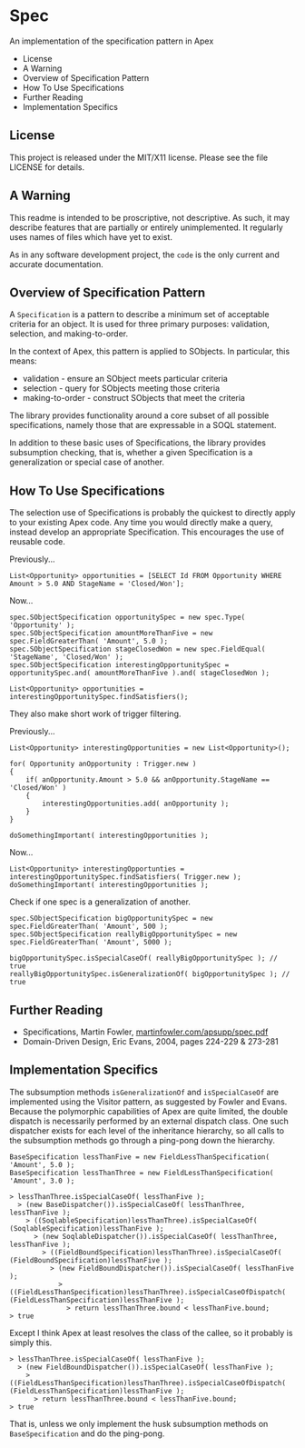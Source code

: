 Spec
====

An implementation of the specification pattern in Apex


 * License
 * A Warning
 * Overview of Specification Pattern
 * How To Use Specifications
 * Further Reading
 * Implementation Specifics


License
-------

This project is released under the MIT/X11 license.
Please see the file LICENSE for details.

A Warning
---------

This readme is intended to be proscriptive, not descriptive.
As such, it may describe features that are partially or
entirely unimplemented.  It regularly uses names of files
which have yet to exist.

As in any software development project, the `code` is the
only current and accurate documentation.

Overview of Specification Pattern
---------------------------------

A `Specification` is a pattern to describe a minimum set of
acceptable criteria for an object.  It is used for three
primary purposes: validation, selection, and making-to-order.

In the context of Apex, this pattern is applied to
SObjects.  In particular, this means:

 * validation - ensure an SObject meets particular criteria
 * selection - query for SObjects meeting those criteria
 * making-to-order - construct SObjects that meet the criteria

The library provides functionality around a core subset
of all possible specifications, namely those that are
expressable in a SOQL statement.

In addition to these basic uses of Specifications, the
library provides subsumption checking, that is, whether
a given Specification is a generalization or special
case of another.

How To Use Specifications
-------------------------

The selection use of Specifications is probably the
quickest to directly apply to your existing Apex code.
Any time you would directly make a query, instead
develop an appropriate Specification.  This encourages
the use of reusable code.

Previously...

	List<Opportunity> opportunities = [SELECT Id FROM Opportunity WHERE Amount > 5.0 AND StageName = 'Closed/Won'];

Now...

	spec.SObjectSpecification opportunitySpec = new spec.Type( 'Opportunity' );
	spec.SObjectSpecification amountMoreThanFive = new spec.FieldGreaterThan( 'Amount', 5.0 );
	spec.SObjectSpecification stageClosedWon = new spec.FieldEqual( 'StageName', 'Closed/Won' );
	spec.SObjectSpecification interestingOpportunitySpec = opportunitySpec.and( amountMoreThanFive ).and( stageClosedWon );

	List<Opportunity> opportunities = interestingOpportunitySpec.findSatisfiers();

They also make short work of trigger filtering.

Previously...

	List<Opportunity> interestingOpportunities = new List<Opportunity>();

	for( Opportunity anOpportunity : Trigger.new )
	{
		if( anOpportunity.Amount > 5.0 && anOpportunity.StageName == 'Closed/Won' )
		{
			interestingOpportunities.add( anOpportunity );
		}
	}

	doSomethingImportant( interestingOpportunities );

Now...

	List<Opportunity> interestingOpportunties = interestingOpportunitySpec.findSatisfiers( Trigger.new );
	doSomethingImportant( interestingOpportunities );

Check if one spec is a generalization of another.

	spec.SObjectSpecification bigOpportunitySpec = new spec.FieldGreaterThan( 'Amount', 500 );
	spec.SObjectSpecification reallyBigOpportunitySpec = new spec.FieldGreaterThan( 'Amount', 5000 );

	bigOpportunitySpec.isSpecialCaseOf( reallyBigOpportunitySpec ); // true
	reallyBigOpportunitySpec.isGeneralizationOf( bigOpportunitySpec ); // true

Further Reading
---------------

 * Specifications, Martin Fowler, [martinfowler.com/apsupp/spec.pdf](http://martinfowler.com/apsupp/spec.pdf)
 * Domain-Driven Design, Eric Evans, 2004, pages 224-229 & 273-281

Implementation Specifics
------------------------

The subsumption methods `isGeneralizationOf` and
`isSpecialCaseOf` are implemented using the Visitor pattern,
as suggested by	Fowler and Evans.  Because the polymorphic
capabilities of Apex are quite limited, the double
dispatch is necessarily performed by an external dispatch
class.  One such dispatcher exists for each level of the
inheritance hierarchy, so all calls to the subsumption
methods go through a ping-pong down the hierarchy.

	BaseSpecification lessThanFive = new FieldLessThanSpecification( 'Amount', 5.0 );
	BaseSpecification lessThanThree = new FieldLessThanSpecification( 'Amount', 3.0 );

	> lessThanThree.isSpecialCaseOf( lessThanFive );
	  > (new BaseDispatcher()).isSpecialCaseOf( lessThanThree, lessThanFive );
	    > ((SoqlableSpecification)lessThanThree).isSpecialCaseOf( (SoqlableSpecification)lessThanFive );
	      > (new SoqlableDispatcher()).isSpecialCaseOf( lessThanThree, lessThanFive );
	        > ((FieldBoundSpecification)lessThanThree).isSpecialCaseOf( (FieldBoundSpecification)lessThanFive );
	          > (new FieldBoundDispatcher()).isSpecialCaseOf( lessThanFive );
	            > ((FieldLessThanSpecification)lessThanThree).isSpecialCaseOfDispatch( (FieldLessThanSpecification)lessThanFive );
	              > return lessThanThree.bound < lessThanFive.bound;
	> true

Except I think Apex at least resolves the class of the
callee, so it probably is simply this.

	> lessThanThree.isSpecialCaseOf( lessThanFive );
	  > (new FieldBoundDispatcher()).isSpecialCaseOf( lessThanFive );
	    > ((FieldLessThanSpecification)lessThanThree).isSpecialCaseOfDispatch( (FieldLessThanSpecification)lessThanFive );
	      > return lessThanThree.bound < lessThanFive.bound;
	> true

That is, unless we only implement the husk subsumption
methods on `BaseSpecification` and do the ping-pong.
